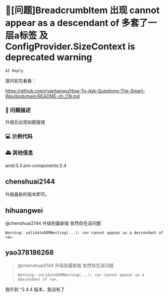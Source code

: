# 🧐[问题]BreadcrumbItem 出现 <a> cannot appear as a descendant of <a> 多套了一层a标签 及 ConfigProvider.SizeContext is deprecated warning

`AI Reply`

提问前先看看：

https://github.com/ryanhanwu/How-To-Ask-Questions-The-Smart-Way/blob/main/README-zh_CN.md

### 🧐 问题描述

升级后出现如题报错

<!--
详细地描述问题，让大家都能理解
-->

### 💻 示例代码

<!--
如果你有解决方案，在这里清晰地阐述
-->

### 🚑 其他信息

antd:5.3
pro-components:2.4

<!--
如截图等其他信息可以贴在这里
-->

## chenshuai2144

升级最新的版本即可。

## hihuangwei

@chenshuai2144 升级到最新版 依然存在该问题

`Warning: validateDOMNesting(...): <a> cannot appear as a descendant of <a>.`

## yao378186268

> @chenshuai2144 升级到最新版 依然存在该问题
>
> `Warning: validateDOMNesting(...): <a> cannot appear as a descendant of <a>.`

我升到 ^2.4.4 版本，我没有了
